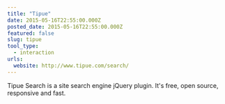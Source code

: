 ```yaml
---
title: "Tipue"
date: 2015-05-16T22:55:00.000Z
posted_date: 2015-05-16T22:55:00.000Z
featured: false
slug: tipue
tool_type: 
  - interaction
urls:
  website: http://www.tipue.com/search/
---
```

Tipue Search is a site search engine jQuery plugin. It's free, open source, responsive and fast.




